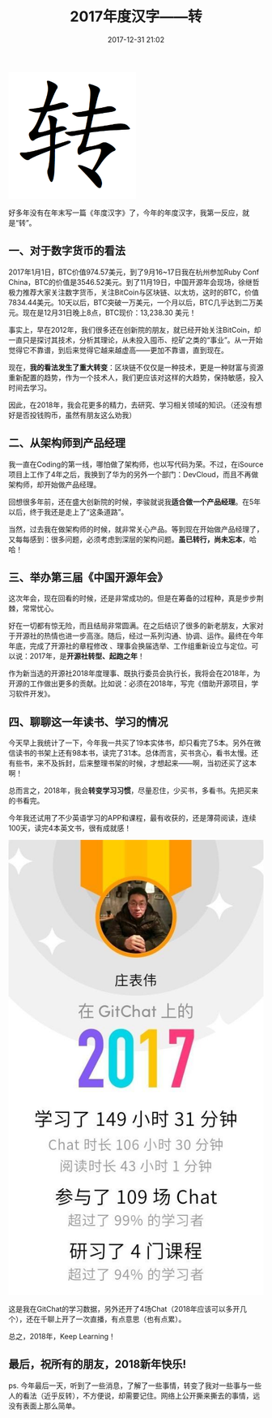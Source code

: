 ﻿---
layout: post
title:  "2017年度汉字——转"
date:   2017-12-31 21:02
categories: Dairy
tags: Essay
comments: true
---

<img src="/assets/img/zhuan.png" style="width:50%" />

好多年没有在年末写一篇《年度汉字》了，今年的年度汉字，我第一反应，就是“转”。

## 一、对于数字货币的看法
2017年1月1日，BTC价值974.57美元，到了9月16~17日我在杭州参加Ruby Conf China，BTC的价值是3546.52美元。到了11月19日，中国开源年会现场，徐继哲极力推荐大家关注数字货币，关注BitCoin与区块链、以太坊，这时的BTC，价值7834.44美元。10天以后，BTC突破一万美元，一个月以后，BTC几乎达到二万美元。现在是12月31日晚上8点，BTC现价：13,238.30 美元！

事实上，早在2012年，我们很多还在创新院的朋友，就已经开始关注BitCoin，却一直只是探讨其技术，分析其理论，从未投入囤币、挖矿之类的“事业”。从一开始觉得它不靠谱，到后来觉得它越来越虚高——更加不靠谱，直到现在。

现在，**我的看法发生了重大转变**：区块链不仅仅是一种技术，更是一种财富与资源重新配置的趋势，作为一个技术人，我们更应该对这样的大趋势，保持敏感，投入时间去学习。

因此，在2018年，我会花更多的精力，去研究、学习相关领域的知识。（还没有想好是否投钱购币，虽然有朋友这么劝我）

## 二、从架构师到产品经理
我一直在Coding的第一线，哪怕做了架构师，也以写代码为荣。不过，在iSource项目上工作了4年之后，我换到了华为的另外一个部门：DevCloud，而且不再做架构师，却开始做产品经理。

回想很多年前，还在盛大创新院的时候，李骏就说我**适合做一个产品经理**。在5年以后，终于我还是走上了“这条道路”。

当然，过去我在做架构师的时候，就非常关心产品。等到现在开始做产品经理了，又每每感到：很多问题，必须考虑到深层的架构问题。**虽已转行，尚未忘本**，哈哈！

## 三、举办第三届《中国开源年会》
这次年会，现在回看的时候，还是非常成功的。但是在筹备的过程种，真是步步荆棘，常常忧心。

好在一切都有惊无险，而且结局非常圆满。在之后结识了很多的新老朋友，大家对于开源社的热情也进一步高涨。随后，经过一系列沟通、协调、运作。最终在今年年底，完成了开源社的章程修改 、理事会换届选举、工作组重新设立与定位。可以说：2017年，是**开源社转型、起跑之年**！

作为新当选的开源社2018年度理事、既执行委员会执行长，我将会在2018年，为开源的工作做出更多的贡献。比如说：必须在2018年，写完《借助开源项目，学习软件开发》。

## 四、聊聊这一年读书、学习的情况
今天早上我统计了一下，今年我一共买了19本实体书，却只看完了5本。另外在微信读书的书架上还有98本书，读完了31本。总体而言，买书贪心，看书太慢。还有些书，来不及拆封，后来整理书架的时候，才想起来——啊，当初还买了这本啊！

总而言之，2018年，我会**转变学习习惯**，尽量忍住，少买书，多看书。先把买来的书看完。

今年我还试用了不少英语学习的APP和课程，最有收获的，还是薄荷阅读，连续100天，读完4本英文书，很有成就感！

<img src="/assets/img/gitchat.jpg" />

这是我在GitChat的学习数据，另外还开了4场Chat（2018年应该可以多开几个），还在千聊上开了一次直播，有点意思（也有点累）。

总之，2018年，Keep Learning！

## 最后，祝所有的朋友，2018新年快乐!

ps. 今年最后一天，听到了一些消息，了解了一些事情，转变了我对一些事与一些人的看法（近乎反转），不方便说，却需要记住。网络上公开撕来撕去的事情，远没有表面上那么简单。